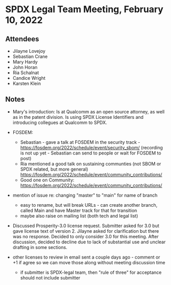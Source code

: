 # SPDX Legal Team Meeting, February 10, 2022

## Attendees

* Jilayne Lovejoy
* Sebastian Crane
* Mary Hardy
* John Horan
* Ria Schalnat
* Candice Wright
* Karsten Klein

## Notes

* Mary's introduction: Is at Qualcomm as an open source attorney, as well as in the patent division. Is using SPDX License Identifiers and introducing collegues at Qualcomm to SPDX.

* FOSDEM:
  - Sebastian - gave a talk at FOSDEM in the security track - https://fosdem.org/2022/schedule/event/security_sbom/ (recording is not up yet - Sebastian can send to people or wait for FOSDEM to post)
  - Ria mentioned a good talk on sustaining communties (not SBOM or SPDX related, but more general) https://fosdem.org/2022/schedule/event/community_contributions/
  - Good one on Community:  https://fosdem.org/2022/schedule/event/community_contributions/

* mention of issue re: changing "master" to "main" for name of branch
  - easy to rename, but will break URLs - can create another branch, called Main and have Master track for that for transition
  - maybe also raise on mailing list (both tech and legal list)

* Discussed Prosperity-3.0 license request. Submitter asked for 3.0 but gave license text of version 2. Jilayne asked for clarification but there was no response. Decided to only consider 3.0 for this meeting. After discussion, decided to decline due to lack of substantial use and unclear drafting in some sections.

* other licenses to review in email sent a couple days ago - comment or +1 if agree so we can move those along without meeting discussion time
  - if submitter is SPDX-legal team, then "rule of three" for acceptance should not include submitter
